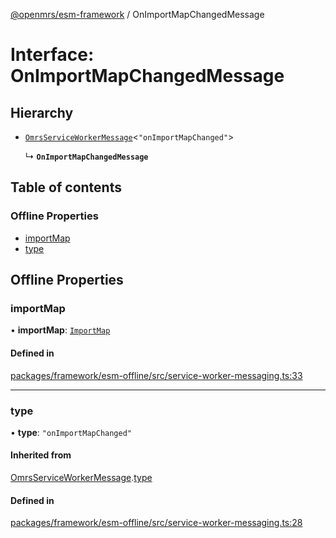 [@openmrs/esm-framework](../API.md) / OnImportMapChangedMessage

# Interface: OnImportMapChangedMessage

## Hierarchy

- [`OmrsServiceWorkerMessage`](OmrsServiceWorkerMessage.md)<``"onImportMapChanged"``\>

  ↳ **`OnImportMapChangedMessage`**

## Table of contents

### Offline Properties

- [importMap](OnImportMapChangedMessage.md#importmap)
- [type](OnImportMapChangedMessage.md#type)

## Offline Properties

### importMap

• **importMap**: [`ImportMap`](ImportMap.md)

#### Defined in

[packages/framework/esm-offline/src/service-worker-messaging.ts:33](https://github.com/openmrs/openmrs-esm-core/blob/main/packages/framework/esm-offline/src/service-worker-messaging.ts#L33)

___

### type

• **type**: ``"onImportMapChanged"``

#### Inherited from

[OmrsServiceWorkerMessage](OmrsServiceWorkerMessage.md).[type](OmrsServiceWorkerMessage.md#type)

#### Defined in

[packages/framework/esm-offline/src/service-worker-messaging.ts:28](https://github.com/openmrs/openmrs-esm-core/blob/main/packages/framework/esm-offline/src/service-worker-messaging.ts#L28)
